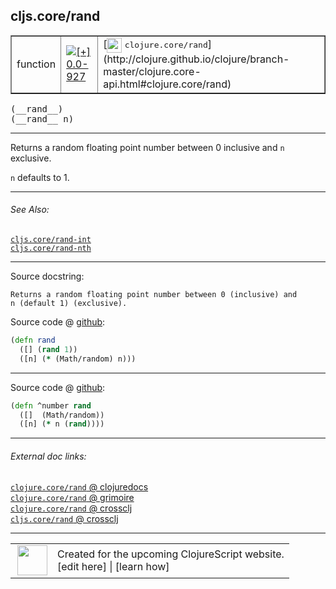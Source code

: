 ## cljs.core/rand



 <table border="1">
<tr>
<td>function</td>
<td><a href="https://github.com/cljsinfo/cljs-api-docs/tree/0.0-927"><img valign="middle" alt="[+] 0.0-927" title="Added in 0.0-927" src="https://img.shields.io/badge/+-0.0--927-lightgrey.svg"></a> </td>
<td>
[<img height="24px" valign="middle" src="http://i.imgur.com/1GjPKvB.png"> <samp>clojure.core/rand</samp>](http://clojure.github.io/clojure/branch-master/clojure.core-api.html#clojure.core/rand)
</td>
</tr>
</table>


 <samp>
(__rand__)<br>
</samp>
 <samp>
(__rand__ n)<br>
</samp>

---

Returns a random floating point number between 0 inclusive and `n` exclusive.

`n` defaults to 1.

---


###### See Also:

[`cljs.core/rand-int`](cljs.core_rand-int.md)<br>
[`cljs.core/rand-nth`](cljs.core_rand-nth.md)<br>

---


Source docstring:

```
Returns a random floating point number between 0 (inclusive) and
n (default 1) (exclusive).
```


Source code @ [github](https://github.com/clojure/clojurescript/blob/r2173/src/cljs/cljs/core.cljs#L7387-L7391):

```clj
(defn rand
  ([] (rand 1))
  ([n] (* (Math/random) n)))
```

<!--
Repo - tag - source tree - lines:

 <pre>
clojurescript @ r2173
└── src
    └── cljs
        └── cljs
            └── <ins>[core.cljs:7387-7391](https://github.com/clojure/clojurescript/blob/r2173/src/cljs/cljs/core.cljs#L7387-L7391)</ins>
</pre>

-->

---

Source code @ [github](https://github.com/clojure/clojurescript/blob/r2173/src/cljs/cljs/core.cljs#L1690-L1693):

```clj
(defn ^number rand
  ([]  (Math/random))
  ([n] (* n (rand))))
```

<!--
Repo - tag - source tree - lines:

 <pre>
clojurescript @ r2173
└── src
    └── cljs
        └── cljs
            └── <ins>[core.cljs:1690-1693](https://github.com/clojure/clojurescript/blob/r2173/src/cljs/cljs/core.cljs#L1690-L1693)</ins>
</pre>
-->

---


###### External doc links:

[`clojure.core/rand` @ clojuredocs](http://clojuredocs.org/clojure.core/rand)<br>
[`clojure.core/rand` @ grimoire](http://conj.io/store/v1/org.clojure/clojure/1.7.0-beta3/clj/clojure.core/rand/)<br>
[`clojure.core/rand` @ crossclj](http://crossclj.info/fun/clojure.core/rand.html)<br>
[`cljs.core/rand` @ crossclj](http://crossclj.info/fun/cljs.core.cljs/rand.html)<br>

---

 <table>
<tr><td>
<img valign="middle" align="right" width="48px" src="http://i.imgur.com/Hi20huC.png">
</td><td>
Created for the upcoming ClojureScript website.<br>
[edit here] | [learn how]
</td></tr></table>

[edit here]:https://github.com/cljsinfo/cljs-api-docs/blob/master/cljsdoc/cljs.core_rand.cljsdoc
[learn how]:https://github.com/cljsinfo/cljs-api-docs/wiki/cljsdoc-files

<!--

This information was too distracting to show to readers, but I'll leave it
commented here since it is helpful to:

- pretty-print the data used to generate this document
- and show how to retrieve that data



The API data for this symbol:

```clj
{:description "Returns a random floating point number between 0 inclusive and `n` exclusive.\n\n`n` defaults to 1.",
 :ns "cljs.core",
 :name "rand",
 :signature ["[]" "[n]"],
 :history [["+" "0.0-927"]],
 :type "function",
 :related ["cljs.core/rand-int" "cljs.core/rand-nth"],
 :full-name-encode "cljs.core_rand",
 :source {:code "(defn rand\n  ([] (rand 1))\n  ([n] (* (Math/random) n)))",
          :title "Source code",
          :repo "clojurescript",
          :tag "r2173",
          :filename "src/cljs/cljs/core.cljs",
          :lines [7387 7391]},
 :extra-sources ({:code "(defn ^number rand\n  ([]  (Math/random))\n  ([n] (* n (rand))))",
                  :title "Source code",
                  :repo "clojurescript",
                  :tag "r2173",
                  :filename "src/cljs/cljs/core.cljs",
                  :lines [1690 1693]}),
 :full-name "cljs.core/rand",
 :clj-symbol "clojure.core/rand",
 :docstring "Returns a random floating point number between 0 (inclusive) and\nn (default 1) (exclusive)."}

```

Retrieve the API data for this symbol:

```clj
;; from Clojure REPL
(require '[clojure.edn :as edn])
(-> (slurp "https://raw.githubusercontent.com/cljsinfo/cljs-api-docs/catalog/cljs-api.edn")
    (edn/read-string)
    (get-in [:symbols "cljs.core/rand"]))
```

-->
